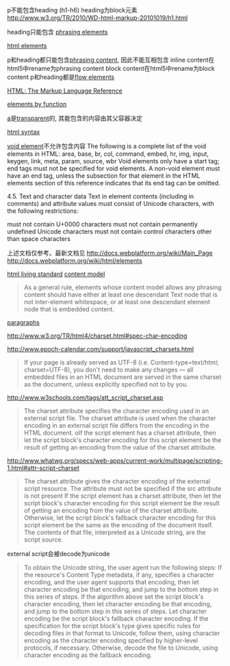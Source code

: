 p不能包含heading (h1-h6)
heading为block元素
http://www.w3.org/TR/2010/WD-html-markup-20101019/h1.html

heading只能包含 [phrasing elements](http://www.w3.org/TR/2010/WD-html-markup-20101019/common-models.html#common.elem.phrasing)

[html elements](http://www.w3.org/TR/2010/WD-html-markup-20101019/elements.html)

p和heading都只能包含[phrasing content](http://www.w3.org/TR/2010/WD-html-markup-20101019/terminology.html#phrasing-content), 因此不能互相包含
inline content在html5中rename为phrasing content
block content在html5中rename为block content
p和heading都是[flow elements](http://www.w3.org/TR/2010/WD-html-markup-20101019/common-models.html#common.elem.flow)

[HTML: The Markup Language Reference](http://www.w3.org/TR/2010/WD-html-markup-20101019/Overview.html)

[elements by function](http://www.w3.org/TR/2010/WD-html-markup-20101019/elements-by-function.html)

[a](http://www.w3.org/TR/2010/WD-html-markup-20101019/a.html)是[transparent](http://www.w3.org/TR/2010/WD-html-markup-20101019/terminology.html#transparent)的, 其能包含的内容由其父容器决定

[html syntax](http://www.w3.org/TR/2010/WD-html-markup-20101019/syntax.html#syntax)

[void element](http://www.w3.org/TR/2010/WD-html-markup-20101019/syntax.html#void-element)不允许包含内容
The following is a complete list of the void elements in HTML:
	area, base, br, col, command, embed, hr, img, input, keygen, link, meta, param, source, wbr
Void elements only have a start tag; end tags must not be specified for void elements.
A non-void element must have an end tag, unless the subsection for that element in the HTML elements section of this reference indicates that its end tag can be omitted.

4.5. Text and character data
Text in element contents (including in comments) and attribute values must consist of Unicode characters, with the following restrictions:

must not contain U+0000 characters
must not contain permanently undefined Unicode characters
must not contain control characters other than space characters

上述文档仅参考。最新文档见
http://docs.webplatform.org/wiki/Main_Page
http://docs.webplatform.org/wiki/html/elements

[html living standard](http://www.whatwg.org/specs/web-apps/current-work/multipage/)
[content model](http://www.whatwg.org/specs/web-apps/current-work/multipage/elements.html#content-models)

> As a general rule, elements whose content model allows any phrasing content should have either at least one descendant Text node that is not inter-element whitespace, or at least one descendant element node that is embedded content.

[paragraphs](http://www.whatwg.org/specs/web-apps/current-work/multipage/elements.html#paragraphs)


http://www.w3.org/TR/html4/charset.html#spec-char-encoding

http://www.epoch-calendar.com/support/javascript_charsets.html
> If your page is already served as UTF-8 (i.e. Content-type=text/html; charset=UTF-8), you don't need to make any changes — all embedded files in an HTML document are served in the same charset as the document, unless explicitly specified not to by you.

http://www.w3schools.com/tags/att_script_charset.asp
> The charset attribute specifies the character encoding used in an external script file.
The charset attribute is used when the character encoding in an external script file differs from the encoding in the HTML document.
oIf the script element has a charset attribute, then let the script block's character encoding for this script element be the result of getting an encoding from the value of the charset attribute.

http://www.whatwg.org/specs/web-apps/current-work/multipage/scripting-1.html#attr-script-charset

> The charset attribute gives the character encoding of the external script resource. The attribute must not be specified if the src attribute is not present
> If the script element has a charset attribute, then let the script block's character encoding for this script element be the result of getting an encoding from the value of the charset attribute.
Otherwise, let the script block's fallback character encoding for this script element be the same as the encoding of the document itself.
The contents of that file, interpreted as a Unicode string, are the script source.

external script会被decode为unicode

> To obtain the Unicode string, the user agent run the following steps:
> If the resource's Content Type metadata, if any, specifies a character encoding, and the user agent supports that encoding, then let character encoding be that encoding, and jump to the bottom step in this series of steps.
> If the algorithm above set the script block's character encoding, then let character encoding be that encoding, and jump to the bottom step in this series of steps.
> Let character encoding be the script block's fallback character encoding.
> If the specification for the script block's type gives specific rules for decoding files in that format to Unicode, follow them, using character encoding as the character encoding specified by higher-level protocols, if necessary.
> Otherwise, decode the file to Unicode, using character encoding as the fallback encoding.


